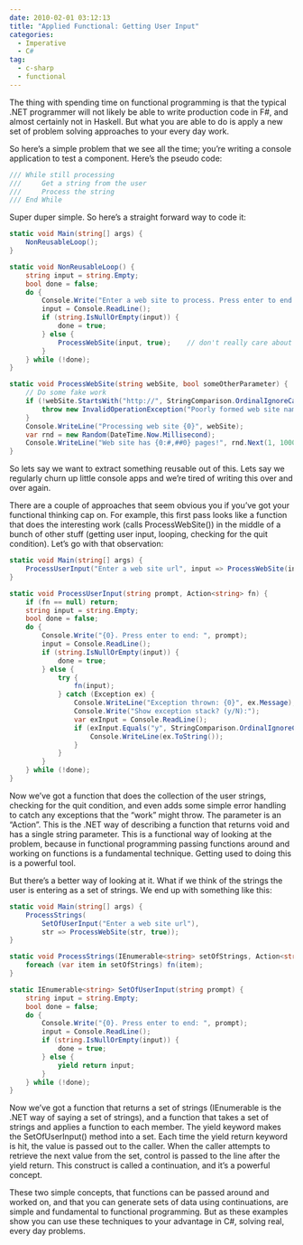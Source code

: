 ```yaml
---
date: 2010-02-01 03:12:13
title: "Applied Functional: Getting User Input"
categories:
  - Imperative
  - C#
tag:
  - c-sharp
  - functional
---
```


The thing with spending time on functional programming is that the typical .NET programmer will not likely be able to write production code in F#, and almost certainly not in Haskell. But what you are able to do is apply a new set of problem solving approaches to your every day work.

<!-- more -->

So here’s a simple problem that we see all the time; you’re writing a console application to test a component. Here’s the pseudo code:

```C#
/// While still processing
///     Get a string from the user
///     Process the string
/// End While
```

Super duper simple. So here’s a straight forward way to code it:

```C#
static void Main(string[] args) {
    NonReusableLoop();
}

static void NonReusableLoop() {
    string input = string.Empty;
    bool done = false;
    do {
        Console.Write("Enter a web site to process. Press enter to end: ");
        input = Console.ReadLine();
        if (string.IsNullOrEmpty(input)) {
            done = true;
        } else {
            ProcessWebSite(input, true);    // don't really care about second parameter
        }
    } while (!done);
}

static void ProcessWebSite(string webSite, bool someOtherParameter) {
    // Do some fake work
    if (!webSite.StartsWith("http://", StringComparison.OrdinalIgnoreCase)) {
        throw new InvalidOperationException("Poorly formed web site name");
    }
    Console.WriteLine("Processing web site {0}", webSite);
    var rnd = new Random(DateTime.Now.Millisecond);
    Console.WriteLine("Web site has {0:#,##0} pages!", rnd.Next(1, 1000));
}
```

So lets say we want to extract something reusable out of this. Lets say we regularly churn up little console apps and we’re tired of writing this over and over again.

There are a couple of approaches that seem obvious you if you’ve got your functional thinking cap on. For example, this first pass looks like a function that does the interesting work (calls ProcessWebSite()) in the middle of a bunch of other stuff (getting user input, looping, checking for the quit condition). Let’s go with that observation:

```C#
static void Main(string[] args) {
    ProcessUserInput("Enter a web site url", input => ProcessWebSite(input, true));
}

static void ProcessUserInput(string prompt, Action<string> fn) {
    if (fn == null) return;
    string input = string.Empty;
    bool done = false;
    do {
        Console.Write("{0}. Press enter to end: ", prompt);
        input = Console.ReadLine();
        if (string.IsNullOrEmpty(input)) {
            done = true;
        } else {
            try {
                fn(input);
            } catch (Exception ex) {
                Console.WriteLine("Exception thrown: {0}", ex.Message);
                Console.Write("Show exception stack? (y/N):");
                var exInput = Console.ReadLine();
                if (exInput.Equals("y", StringComparison.OrdinalIgnoreCase)) {
                    Console.WriteLine(ex.ToString());
                }
            }
        }
    } while (!done);
}
```

Now we’ve got a function that does the collection of the user strings, checking for the quit condition, and even adds some simple error handling to catch any exceptions that the “work” might throw. The parameter is an “Action<string>”. This is the .NET way of describing a function that returns void and has a single string parameter. This is a functional way of looking at the problem, because in functional programming passing functions around and working on functions is a fundamental technique. Getting used to doing this is a powerful tool.

But there’s a better way of looking at it. What if we think of the strings the user is entering as a set of strings. We end up with something like this:

```C#
static void Main(string[] args) {
    ProcessStrings(
        SetOfUserInput("Enter a web site url"),
        str => ProcessWebSite(str, true));
}

static void ProcessStrings(IEnumerable<string> setOfStrings, Action<string> fn) {
    foreach (var item in setOfStrings) fn(item);
}

static IEnumerable<string> SetOfUserInput(string prompt) {
    string input = string.Empty;
    bool done = false;
    do {
        Console.Write("{0}. Press enter to end: ", prompt);
        input = Console.ReadLine();
        if (string.IsNullOrEmpty(input)) {
            done = true;
        } else {
            yield return input;
        }
    } while (!done);
}
```

Now we’ve got a function that returns a set of strings (IEnumerable<string> is the .NET way of saying a set of strings), and a function that takes a set of strings and applies a function to each member. The yield keyword makes the SetOfUserInput() method into a set. Each time the yield return keyword is hit, the value is passed out to the caller. When the caller attempts to retrieve the next value from the set, control is passed to the line after the yield return. This construct is called a continuation, and it’s a powerful concept.

These two simple concepts, that functions can be passed around and worked on, and that you can generate sets of data using continuations, are simple and fundamental to functional programming. But as these examples show you can use these techniques to your advantage in C#, solving real, every day problems.
